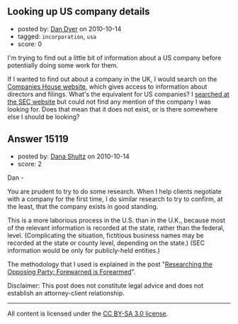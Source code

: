 ## Looking up US company details

- posted by: [Dan Dyer](https://stackexchange.com/users/-1/4221-dan-dyer) on 2010-10-14
- tagged: `incorporation`, `usa`
- score: 0

I'm trying to find out a little bit of information about a US company before potentially doing some work for them.

If I wanted to find out about a company in the UK, I would search on the [Companies House website][1], which gives access to information about directors and filings.  What's the equivalent for US companies?  I [searched at the SEC website][2] but could not find any mention of the company I was looking for.  Does that mean that it does not exist, or is there somewhere else I should be looking?


  [1]: http://www.companieshouse.gov.uk/
  [2]: http://www.sec.gov/edgar/searchedgar/webusers.htm


## Answer 15119

- posted by: [Dana Shultz](https://stackexchange.com/users/-1/1841-dana-shultz) on 2010-10-14
- score: 2

<p>Dan -</p>

<p>You are prudent to try to do some research. When I help clients negotiate with a company for the first time, I do similar research to try to confirm, at the least, that the company exists in good standing.</p>

<p>This is a more laborious process in the U.S. than in the U.K., because most of the relevant information is recorded at the state, rather than the federal, level. (Complicating the situation, fictitious business names may be recorded at the state or county level, depending on the state.) (SEC information would be only for publicly-held entities.)</p>

<p>The methodology that I used is explained in the post "<a href="http://dana.sh/d5sxvv" rel="nofollow">Researching the Opposing Party: Forewarned is Forearmed</a>".</p>

<p>Disclaimer: This post does not constitute legal advice and does not establish an attorney-client relationship.</p>




---

All content is licensed under the [CC BY-SA 3.0 license](https://creativecommons.org/licenses/by-sa/3.0/).
